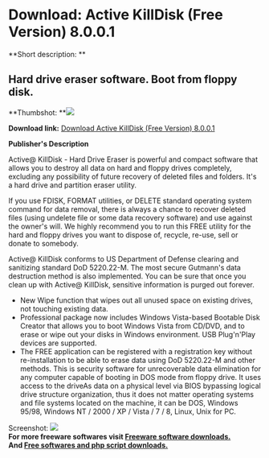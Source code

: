# Download: Active KillDisk (Free Version) 8.0.0.1

**Short description: **

## Hard drive eraser software. Boot from floppy disk.

  
**Thumbshot: **![](http://www.freewarefiles.com/screenshot/actkilldisk_md.jpg)   
  
**Download link:** [Download Active KillDisk (Free Version) 8.0.0.1](http://freesoftwares.boysofts.com/Active-KillDisk-V_program_2778.html)  
  

**Publisher's Description**  
  

Active@ KillDisk - Hard Drive Eraser is powerful and compact software that
allows you to destroy all data on hard and floppy drives completely, excluding
any possibility of future recovery of deleted files and folders. It's a hard
drive and partition eraser utility.

If you use FDISK, FORMAT utilities, or DELETE standard operating system
command for data removal, there is always a chance to recover deleted files
(using undelete file or some data recovery software) and use against the
owner's will. We highly recommend you to run this FREE utility for the hard
and floppy drives you want to dispose of, recycle, re-use, sell or donate to
somebody.

Active@ KillDisk conforms to US Department of Defense clearing and sanitizing
standard DoD 5220.22-M. The most secure Gutmann's data destruction method is
also implemented. You can be sure that once you clean up with Active@
KillDisk, sensitive information is purged out forever.

  * New Wipe function that wipes out all unused space on existing drives, not touching existing data. 
  * Professional package now includes Windows Vista-based Bootable Disk Creator that allows you to boot Windows Vista from CD/DVD, and to erase or wipe out your disks in Windows environment. USB Plug'n'Play devices are supported. 
  * The FREE application can be registered with a registration key without re-installation to be able to erase data using DoD 5220.22-M and other methods. 
This is security software for unrecoverable data elimination for any computer
capable of booting in DOS mode from floppy drive. It uses access to the
driveAs data on a physical level via BIOS bypassing logical drive structure
organization, thus it does not matter operating systems and file systems
located on the machine, it can be DOS, Windows 95/98, Windows NT / 2000 / XP /
Vista / 7 / 8, Linux, Unix for PC.

  
  
Screenshot: ![](http://www.freewarefiles.com/screenshot/actkilldisk.jpg)  
**For more freeware softwares visit [Freeware software downloads.](http://freesoftwares.boysofts.com/)**   
**And [Free softwares and php script downloads.](http://www.boysofts.com/)**

